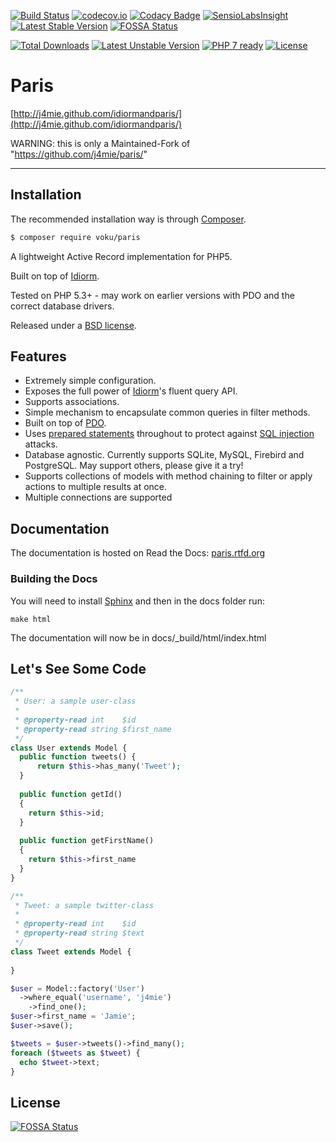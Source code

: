 [![Build Status](https://travis-ci.org/voku/paris.png?branch=master)](https://travis-ci.org/voku/paris)
[![codecov.io](http://codecov.io/github/voku/paris/coverage.svg?branch=master)](http://codecov.io/github/voku/paris?branch=master)
[![Codacy Badge](https://api.codacy.com/project/badge/Grade/e46cf50ac9e142668e0d6b47a8ed7cdb)](https://www.codacy.com/app/voku/paris?utm_source=github.com&utm_medium=referral&utm_content=voku/paris&utm_campaign=badger)
[![SensioLabsInsight](https://insight.sensiolabs.com/projects/92e21e1f-d31e-4449-92bf-f895ff87f7d2/mini.png)](https://insight.sensiolabs.com/projects/92e21e1f-d31e-4449-92bf-f895ff87f7d2)
[![Latest Stable Version](https://poser.pugx.org/voku/paris/v/stable)](https://packagist.org/packages/voku/paris) [![FOSSA Status](https://app.fossa.io/api/projects/git%2Bgithub.com%2Fvoku%2Fparis.svg?type=shield)](https://app.fossa.io/projects/git%2Bgithub.com%2Fvoku%2Fparis?ref=badge_shield)

[![Total Downloads](https://poser.pugx.org/voku/paris/downloads)](https://packagist.org/packages/voku/paris) 
[![Latest Unstable Version](https://poser.pugx.org/voku/paris/v/unstable)](https://packagist.org/packages/voku/paris)
[![PHP 7 ready](http://php7ready.timesplinter.ch/voku/paris/badge.svg)](https://travis-ci.org/voku/paris)
[![License](https://poser.pugx.org/voku/paris/license)](https://packagist.org/packages/voku/paris)

# Paris

[http://j4mie.github.com/idiormandparis/](http://j4mie.github.com/idiormandparis/)

WARNING: this is only a Maintained-Fork of "https://github.com/j4mie/paris/"

---
## Installation

The recommended installation way is through [Composer](https://getcomposer.org).

```bash
$ composer require voku/paris
```

A lightweight Active Record implementation for PHP5.

Built on top of [Idiorm](http://github.com/j4mie/idiorm/).

Tested on PHP 5.3+ - may work on earlier versions with PDO and the correct database drivers.

Released under a [BSD license](http://en.wikipedia.org/wiki/BSD_licenses).

Features
--------

* Extremely simple configuration.
* Exposes the full power of [Idiorm](http://github.com/j4mie/idiorm/)'s fluent query API.
* Supports associations.
* Simple mechanism to encapsulate common queries in filter methods.
* Built on top of [PDO](http://php.net/pdo).
* Uses [prepared statements](http://uk.php.net/manual/en/pdo.prepared-statements.php) throughout to protect against [SQL injection](http://en.wikipedia.org/wiki/SQL_injection) attacks.
* Database agnostic. Currently supports SQLite, MySQL, Firebird and PostgreSQL. May support others, please give it a try!
* Supports collections of models with method chaining to filter or apply actions to multiple results at once.
* Multiple connections are supported

Documentation
-------------

The documentation is hosted on Read the Docs: [paris.rtfd.org](http://paris.rtfd.org)

### Building the Docs ###

You will need to install [Sphinx](http://sphinx-doc.org/) and then in the docs folder run:

    make html

The documentation will now be in docs/_build/html/index.html

Let's See Some Code
-------------------
```php
/**
 * User: a sample user-class
 *
 * @property-read int    $id
 * @property-read string $first_name
 */
class User extends Model {
  public function tweets() {
      return $this->has_many('Tweet');
  }
  
  public function getId()
  {
    return $this->id;
  }
    
  public function getFirstName()
  {
    return $this->first_name
  }
}

/**
 * Tweet: a sample twitter-class
 *
 * @property-read int    $id
 * @property-read string $text
 */
class Tweet extends Model {
  
}

$user = Model::factory('User')
  ->where_equal('username', 'j4mie')
    ->find_one();
$user->first_name = 'Jamie';
$user->save();

$tweets = $user->tweets()->find_many();
foreach ($tweets as $tweet) {
  echo $tweet->text;
}
```


## License
[![FOSSA Status](https://app.fossa.io/api/projects/git%2Bgithub.com%2Fvoku%2Fparis.svg?type=large)](https://app.fossa.io/projects/git%2Bgithub.com%2Fvoku%2Fparis?ref=badge_large)